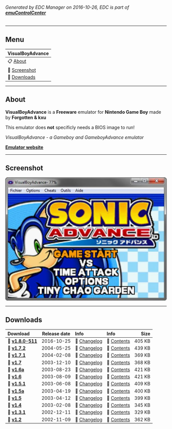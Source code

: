 ###### Generated by EDC Manager on 2016-10-26, EDC is part of [**emuControlCenter**](https://github.com/PhoenixInteractiveNL/emuControlCenter/wiki)
***
## Menu
| **VisualBoyAdvance** |
|:---------|
| :clipboard: [About](#about) |
| :sunrise: [Screenshot](#screenshot) |
| :floppy_disk: [Downloads](#downloads) |
***
## About
**VisualBoyAdvance** is a **Freeware** emulator for **Nintendo Game Boy** made by **Forgotten & kxu**

This emulator does **not** specificly needs a BIOS image to run!

_VisualBoyAdvance - a Gameboy and GameboyAdvance emulator_

[**Emulator website**](http://sourceforge.net/projects/vba)
***
## Screenshot
![](https://raw.githubusercontent.com/PhoenixInteractiveNL/edc-masterhook/master/downloadhooks/visualboyadvance/visualboyadvance_screen.jpg)
***
## Downloads
| Download | Release date  | Info       | Info       | Size       |
|:---------|:-------------:|:-----------|:-----------|-----------:|
| :floppy_disk: [**v1.8.0-511**](https://github.com/PhoenixInteractiveNL/edc-repo0002/raw/master/visualboyadvance/1.8.0-511.7z) | 2016-10-25 | :page_facing_up: [Changelog](https://github.com/PhoenixInteractiveNL/edc-repo0002/blob/master/visualboyadvance/1.8.0-511_changelog.txt) | :mag_right: [Contents](https://github.com/PhoenixInteractiveNL/edc-repo0002/blob/master/visualboyadvance/1.8.0-511_contents.txt) | 405 KB |
| :floppy_disk: [**v1.7.2**](https://github.com/PhoenixInteractiveNL/edc-repo0002/raw/master/visualboyadvance/1.7.2.7z) | 2004-05-25 | :page_facing_up: [Changelog](https://github.com/PhoenixInteractiveNL/edc-repo0002/blob/master/visualboyadvance/1.7.2_changelog.txt) | :mag_right: [Contents](https://github.com/PhoenixInteractiveNL/edc-repo0002/blob/master/visualboyadvance/1.7.2_contents.txt) | 439 KB |
| :floppy_disk: [**v1.7.1**](https://github.com/PhoenixInteractiveNL/edc-repo0002/raw/master/visualboyadvance/1.7.1.7z) | 2004-02-08 | :page_facing_up: [Changelog](https://github.com/PhoenixInteractiveNL/edc-repo0002/blob/master/visualboyadvance/1.7.1_changelog.txt) | :mag_right: [Contents](https://github.com/PhoenixInteractiveNL/edc-repo0002/blob/master/visualboyadvance/1.7.1_contents.txt) | 369 KB |
| :floppy_disk: [**v1.7**](https://github.com/PhoenixInteractiveNL/edc-repo0002/raw/master/visualboyadvance/1.7.7z) | 2003-12-10 | :page_facing_up: [Changelog](https://github.com/PhoenixInteractiveNL/edc-repo0002/blob/master/visualboyadvance/1.7_changelog.txt) | :mag_right: [Contents](https://github.com/PhoenixInteractiveNL/edc-repo0002/blob/master/visualboyadvance/1.7_contents.txt) | 368 KB |
| :floppy_disk: [**v1.6a**](https://github.com/PhoenixInteractiveNL/edc-repo0002/raw/master/visualboyadvance/1.6a.7z) | 2003-08-23 | :page_facing_up: [Changelog](https://github.com/PhoenixInteractiveNL/edc-repo0002/blob/master/visualboyadvance/1.6a_changelog.txt) | :mag_right: [Contents](https://github.com/PhoenixInteractiveNL/edc-repo0002/blob/master/visualboyadvance/1.6a_contents.txt) | 421 KB |
| :floppy_disk: [**v1.6**](https://github.com/PhoenixInteractiveNL/edc-repo0002/raw/master/visualboyadvance/1.6.7z) | 2003-08-09 | :page_facing_up: [Changelog](https://github.com/PhoenixInteractiveNL/edc-repo0002/blob/master/visualboyadvance/1.6_changelog.txt) | :mag_right: [Contents](https://github.com/PhoenixInteractiveNL/edc-repo0002/blob/master/visualboyadvance/1.6_contents.txt) | 421 KB |
| :floppy_disk: [**v1.5.1**](https://github.com/PhoenixInteractiveNL/edc-repo0002/raw/master/visualboyadvance/1.5.1.7z) | 2003-06-08 | :page_facing_up: [Changelog](https://github.com/PhoenixInteractiveNL/edc-repo0002/blob/master/visualboyadvance/1.5.1_changelog.txt) | :mag_right: [Contents](https://github.com/PhoenixInteractiveNL/edc-repo0002/blob/master/visualboyadvance/1.5.1_contents.txt) | 409 KB |
| :floppy_disk: [**v1.5a**](https://github.com/PhoenixInteractiveNL/edc-repo0002/raw/master/visualboyadvance/1.5a.7z) | 2003-04-19 | :page_facing_up: [Changelog](https://github.com/PhoenixInteractiveNL/edc-repo0002/blob/master/visualboyadvance/1.5a_changelog.txt) | :mag_right: [Contents](https://github.com/PhoenixInteractiveNL/edc-repo0002/blob/master/visualboyadvance/1.5a_contents.txt) | 400 KB |
| :floppy_disk: [**v1.5**](https://github.com/PhoenixInteractiveNL/edc-repo0002/raw/master/visualboyadvance/1.5.7z) | 2003-04-12 | :page_facing_up: [Changelog](https://github.com/PhoenixInteractiveNL/edc-repo0002/blob/master/visualboyadvance/1.5_changelog.txt) | :mag_right: [Contents](https://github.com/PhoenixInteractiveNL/edc-repo0002/blob/master/visualboyadvance/1.5_contents.txt) | 399 KB |
| :floppy_disk: [**v1.4**](https://github.com/PhoenixInteractiveNL/edc-repo0002/raw/master/visualboyadvance/1.4.7z) | 2003-02-08 | :page_facing_up: [Changelog](https://github.com/PhoenixInteractiveNL/edc-repo0002/blob/master/visualboyadvance/1.4_changelog.txt) | :mag_right: [Contents](https://github.com/PhoenixInteractiveNL/edc-repo0002/blob/master/visualboyadvance/1.4_contents.txt) | 345 KB |
| :floppy_disk: [**v1.3.1**](https://github.com/PhoenixInteractiveNL/edc-repo0002/raw/master/visualboyadvance/1.3.1.7z) | 2002-12-11 | :page_facing_up: [Changelog](https://github.com/PhoenixInteractiveNL/edc-repo0002/blob/master/visualboyadvance/1.3.1_changelog.txt) | :mag_right: [Contents](https://github.com/PhoenixInteractiveNL/edc-repo0002/blob/master/visualboyadvance/1.3.1_contents.txt) | 329 KB |
| :floppy_disk: [**v1.2**](https://github.com/PhoenixInteractiveNL/edc-repo0002/raw/master/visualboyadvance/1.2.7z) | 2002-11-09 | :page_facing_up: [Changelog](https://github.com/PhoenixInteractiveNL/edc-repo0002/blob/master/visualboyadvance/1.2_changelog.txt) | :mag_right: [Contents](https://github.com/PhoenixInteractiveNL/edc-repo0002/blob/master/visualboyadvance/1.2_contents.txt) | 362 KB |
